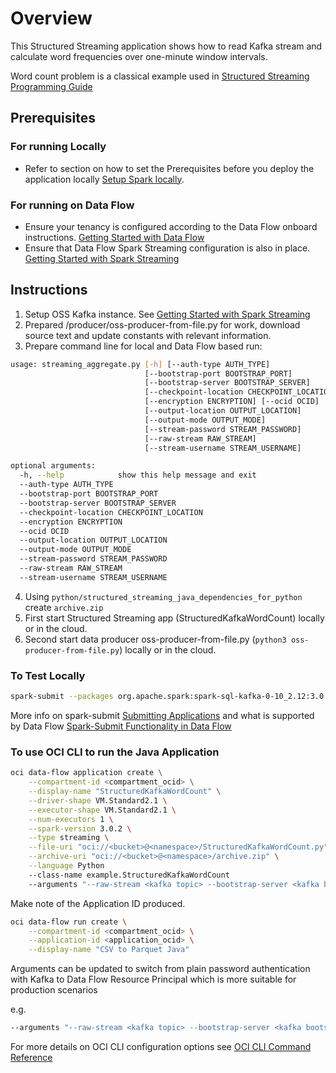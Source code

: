 # Overview

This Structured Streaming application shows how to read Kafka stream and calculate word frequencies over one-minute window intervals.

Word count problem is a classical example used in [Structured Streaming Programming Guide](https://spark.apache.org/docs/3.0.2/structured-streaming-programming-guide.html)

## Prerequisites

### For running Locally

- Refer to section on how to set the Prerequisites before you deploy the application locally [Setup Spark locally](https://docs.oracle.com/en-us/iaas/data-flow/data-flow-tutorial/develop-apps-locally/front.htm).

### For running on Data Flow

- Ensure your tenancy is configured according to the Data Flow onboard instructions. [Getting Started with Data Flow](https://docs.cloud.oracle.com/en-us/iaas/data-flow/using/dfs_getting_started.htm#set_up_admin)
- Ensure that Data Flow Spark Streaming configuration is also in place. [Getting Started with Spark Streaming](https://docs.cloud.oracle.com/en-us/iaas/data-flow/using/spark-streaming.htm#streaming-get-started)

## Instructions

1. Setup OSS Kafka instance. See [Getting Started with Spark Streaming](https://docs.cloud.oracle.com/en-us/iaas/data-flow/using/spark-streaming.htm#streaming-get-started)
2. Prepared /producer/oss-producer-from-file.py for work, download source text and update constants with relevant information.
3. Prepare command line for local and Data Flow based run:

```sh
usage: streaming_aggregate.py [-h] [--auth-type AUTH_TYPE]
                              [--bootstrap-port BOOTSTRAP_PORT]
                              [--bootstrap-server BOOTSTRAP_SERVER]
                              [--checkpoint-location CHECKPOINT_LOCATION]
                              [--encryption ENCRYPTION] [--ocid OCID]
                              [--output-location OUTPUT_LOCATION]
                              [--output-mode OUTPUT_MODE]
                              [--stream-password STREAM_PASSWORD]
                              [--raw-stream RAW_STREAM]
                              [--stream-username STREAM_USERNAME]

optional arguments:
  -h, --help            show this help message and exit
  --auth-type AUTH_TYPE
  --bootstrap-port BOOTSTRAP_PORT
  --bootstrap-server BOOTSTRAP_SERVER
  --checkpoint-location CHECKPOINT_LOCATION
  --encryption ENCRYPTION
  --ocid OCID
  --output-location OUTPUT_LOCATION
  --output-mode OUTPUT_MODE
  --stream-password STREAM_PASSWORD
  --raw-stream RAW_STREAM
  --stream-username STREAM_USERNAME
```

4. Using `python/structured_streaming_java_dependencies_for_python` create `archive.zip`
5. First start Structured Streaming app (StructuredKafkaWordCount) locally or in the cloud.
6. Second start data producer oss-producer-from-file.py (`python3 oss-producer-from-file.py`) locally or in the cloud.

### To Test Locally

```sh
spark-submit --packages org.apache.spark:spark-sql-kafka-0-10_2.12:3.0.2 ./StructuredKafkaWordCount.py --raw-stream <kafka topic> --bootstrap-server <kafka bootstrap server> --checkpoint-location /tmp/checkpoint --output-location /tmp/output --stream-username <tenancy name>/<user name>/<stream pool id> --stream-password <user security token> --output-mode console
```

More info on spark-submit [Submitting Applications](https://spark.apache.org/docs/3.0.2/submitting-applications.html) and what is supported by Data Flow [Spark-Submit Functionality in Data Flow](https://docs.oracle.com/en-us/iaas/data-flow/using/spark-submit.htm)

### To use OCI CLI to run the Java Application

```sh
oci data-flow application create \
    --compartment-id <compartment_ocid> \
    --display-name "StructuredKafkaWordCount" \
    --driver-shape VM.Standard2.1 \
    --executor-shape VM.Standard2.1 \
    --num-executors 1 \
    --spark-version 3.0.2 \
    --type streaming \
    --file-uri "oci://<bucket>@<namespace>/StructuredKafkaWordCount.py" \
    --archive-uri "oci://<bucket>@<namespace>/archive.zip" \
    --language Python
    --class-name example.StructuredKafkaWordCount
    --arguments "--raw-stream <kafka topic> --bootstrap-server <kafka bootstrap server> --checkpoint-location oci://<bucket>@<namespace>/checkpoint --output-location oci://<bucket>@<namespace>/output --stream-username <tenancy name>/<user name>/<stream pool id> --stream-password <user security token> --output-mode csv"
```

Make note of the Application ID produced.

```sh
oci data-flow run create \
    --compartment-id <compartment_ocid> \
    --application-id <application_ocid> \
    --display-name "CSV to Parquet Java"
```

Arguments can be updated to switch from plain password authentication with Kafka to Data Flow Resource Principal which is more suitable for production scenarios

e.g.

```sh
--arguments "--raw-stream <kafka topic> --bootstrap-server <kafka bootstrap server> --checkpoint-location oci://<bucket>@<namespace>/checkpoint --output-location oci://<bucket>@<namespace>/output --ocid <stream pool id> --output-mode csv"
```

For more details on OCI CLI configuration options see [OCI CLI Command Reference ](https://docs.oracle.com/en-us/iaas/tools/oci-cli/3.4.4/oci_cli_docs/cmdref/data-flow/application/create.html)
